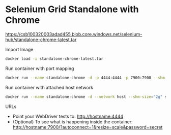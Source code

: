 # Selenium Grid Standalone with Chrome

<https://csb100320003adad455.blob.core.windows.net/selenium-hub/standalone-chrome-latest.tar>

Import Image
```sh
docker load -i standalone-chrome-latest.tar
```

Run container with port mapping
```sh
docker run --name standalone-chrome -d -p 4444:4444 -p 7900:7900 --shm-size="2g" selenium/standalone-chrome:latest
```

Run container with attached host network
```sh
docker run --name standalone-chrome -d --network host --shm-size="2g" selenium/standalone-chrome:latest
```

URLs
- Point your WebDriver tests to: <http://hostname:4444>
- (Optional) To see what is happening inside the container: <http://hostname:7900/?autoconnect=1&resize=scale&password=secret⁠>